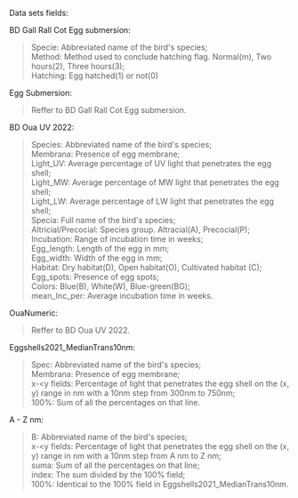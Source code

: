 Data sets fields:

BD Gall Rall Cot Egg submersion: <br />
> Specie: Abbreviated name of the bird's species; <br />
> Method: Method used to conclude hatching flag. Normal(m), Two hours(2), Three hours(3); <br />
> Hatching: Egg hatched(1) or not(0)

Egg Submersion: <br />
> Reffer to BD Gall Rall Cot Egg submersion.

BD Oua UV 2022: <br />	
> Species: Abbreviated name of the bird's species; <br />
> Membrana: Presence of egg membrane; <br />
> Light_UV: Average percentage of UV light that penetrates the egg shell; <br />
> Light_MW: Average percentage of MW light that penetrates the egg shell; <br />
> Light_LW: Average percentage of LW light that penetrates the egg shell; <br />
> Specia: Full name of the bird's species; <br />
> Altricial/Precocial: Species group. Altracial(A), Precocial(P); <br />
> Incubation: Range of incubation time in weeks; <br />
> Egg_length: Length of the egg in mm; <br />
> Egg_width: Width of the egg in mm; <br />
> Habitat: Dry habitat(D), Open habitat(O), Cultivated habitat (C); <br />
> Egg_spots: Presence of egg spots; <br />
> Colors: Blue(B), White(W), Blue-green(BG); <br />
> mean_Inc_per: Average incubation time in weeks.

OuaNumeric: <br />
> Reffer to BD Oua UV 2022.

Eggshells2021_MedianTrans10nm: <br />
> Spec: Abbreviated name of the bird's species; <br />
> Membrana: Presence of egg membrane; <br />
> x-<y fields: Percentage of light that penetrates the egg shell on the (x, y) range in nm with a 10nm step from 300nm to 750nm; <br />
> 100%: Sum of all the percentages on that line.

A - Z nm: <br />
> B: Abbreviated name of the bird's species; <br />
> x-<y fields: Percentage of light that penetrates the egg shell on the (x, y) range in nm with a 10nm step from A nm to Z nm; <br />
> suma: Sum of all the percentages on that line; <br />
> index: The sum divided by the 100% field; <br />
> 100%: Identical to the 100% field in Eggshells2021_MedianTrans10nm.
